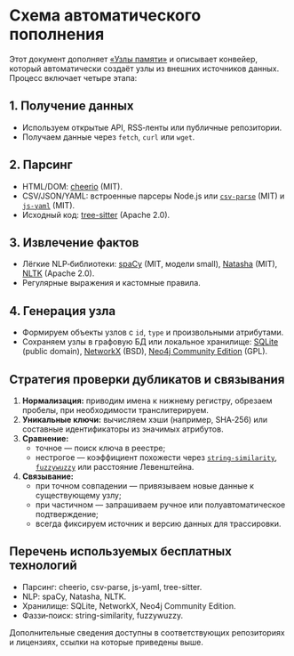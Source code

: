 # Схема автоматического пополнения

Этот документ дополняет [«Узлы памяти»](memory_nodes.md) и описывает конвейер,
который автоматически создаёт узлы из внешних источников данных. Процесс
включает четыре этапа:

## 1. Получение данных
- Используем открытые API, RSS‑ленты или публичные репозитории.
- Получаем данные через `fetch`, `curl` или `wget`.

## 2. Парсинг
- HTML/DOM: [cheerio](https://github.com/cheeriojs/cheerio) (MIT).
- CSV/JSON/YAML: встроенные парсеры Node.js или
  [`csv-parse`](https://github.com/adaltas/node-csv) (MIT) и
  [`js-yaml`](https://github.com/nodeca/js-yaml) (MIT).
- Исходный код: [tree-sitter](https://github.com/tree-sitter/tree-sitter) (Apache 2.0).

## 3. Извлечение фактов
- Лёгкие NLP‑библиотеки:
  [spaCy](https://github.com/explosion/spaCy) (MIT, модели small),
  [Natasha](https://github.com/natasha/natasha) (MIT),
  [NLTK](https://github.com/nltk/nltk) (Apache 2.0).
- Регулярные выражения и кастомные правила.

## 4. Генерация узла
- Формируем объекты узлов с `id`, `type` и произвольными атрибутами.
- Сохраняем узлы в графовую БД или локальное хранилище:
  [SQLite](https://sqlite.org) (public domain),
  [NetworkX](https://github.com/networkx/networkx) (BSD),
  [Neo4j Community Edition](https://neo4j.com/licensing/) (GPL).

## Стратегия проверки дубликатов и связывания
1. **Нормализация:** приводим имена к нижнему регистру, обрезаем пробелы,
   при необходимости транслитерируем.
2. **Уникальные ключи:** вычисляем хэши (например, SHA‑256) или составные
   идентификаторы из значимых атрибутов.
3. **Сравнение:**
   - точное — поиск ключа в реестре;
   - нестрогое — коэффициент похожести через
     [`string-similarity`](https://github.com/aceakash/string-similarity),
     [`fuzzywuzzy`](https://github.com/seatgeek/fuzzywuzzy) или расстояние
     Левенштейна.
4. **Связывание:**
   - при точном совпадении — привязываем новые данные к существующему узлу;
   - при частичном — запрашиваем ручное или полуавтоматическое подтверждение;
   - всегда фиксируем источник и версию данных для трассировки.

## Перечень используемых бесплатных технологий
- Парсинг: cheerio, csv-parse, js-yaml, tree-sitter.
- NLP: spaCy, Natasha, NLTK.
- Хранилище: SQLite, NetworkX, Neo4j Community Edition.
- Фаззи‑поиск: string-similarity, fuzzywuzzy.

Дополнительные сведения доступны в соответствующих репозиториях и лицензиях,
ссылки на которые приведены выше.

